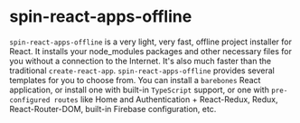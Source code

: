 # spin-react-apps-offline
`spin-react-apps-offline` is a very light, very fast, offline project installer for React. It installs your node_modules packages and other necessary files for you without a connection to the Internet. It's also much faster than the traditional `create-react-app`. `spin-react-apps-offline` provides several templates for you to choose from. You can install a `barebones` React application, or install one with built-in `TypeScript` support, or one with `pre-configured routes` like Home and Authentication + React-Redux, Redux, React-Router-DOM, built-in Firebase configuration, etc.
